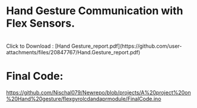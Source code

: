 # Hand Gesture Communication with Flex Sensors.
<br>
Click to Download :
[Hand Gesture_report.pdf](https://github.com/user-attachments/files/20847767/Hand.Gesture_report.pdf)


# Final Code: 
https://github.com/Nischal079/Newrepo/blob/projects/A%20project%20on%20Hand%20gesture/flexgyrolcdandaprmodule/FinalCode.ino
